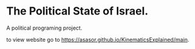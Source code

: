 # The Political State of Israel.
A political programing project.

to view website go to https://asasor.github.io/KinematicsExplained/main.

